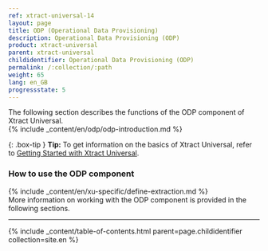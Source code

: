 ```yaml
---
ref: xtract-universal-14
layout: page
title: ODP (Operational Data Provisioning)
description: Operational Data Provisioning (ODP)
product: xtract-universal
parent: xtract-universal
childidentifier: Operational Data Provisioning (ODP)
permalink: /:collection/:path
weight: 65
lang: en_GB
progressstate: 5
---
```

The following section describes the functions of the ODP component of Xtract Universal. <br>
{% include _content/en/odp/odp-introduction.md %} 

{: .box-tip }
**Tip:** To get information on the basics of Xtract Universal, refer to [Getting Started with Xtract Universal](../getting-started). <br>

### How to use the ODP component
{% include _content/en/xu-specific/define-extraction.md %}
<br>
More information on working with the ODP component is provided in the following sections.

---

{% include _content/table-of-contents.html parent=page.childidentifier collection=site.en %}